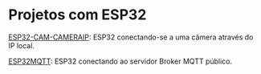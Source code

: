 # Projetos com ESP32

[ESP32-CAM-CAMERAIP](https://github.com/adrielnardi/IoT/tree/main/esp8266WiFi): ESP32 conectando-se a uma câmera através do IP local.

[ESP32MQTT](https://github.com/adrielnardi/IoT/tree/main/esp8266WiFi): ESP32 conectando ao servidor Broker MQTT público.
